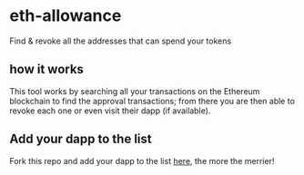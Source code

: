 # eth-allowance
Find & revoke all the addresses that can spend your tokens

## how it works
This tool works by searching all your transactions on the Ethereum blockchain to find the approval transactions; from there you are then able to revoke each one or even visit their dapp (if available).

## Add your dapp to the list
Fork this repo and add your dapp to the list [here](https://github.com/James-Sangalli/eth-allowance/blob/develop/src/helpers/dapps.js), the more the merrier! 
